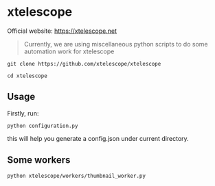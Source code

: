 # xtelescope
Official website: https://xtelescope.net

> Currently, we are using miscellaneous python scripts to do some automation work 
 for xtelescope


```shell
git clone https://github.com/xtelescope/xtelescope

cd xtelescope
```

## Usage
Firstly, run:
```commandline
python configuration.py
```
this will help you generate a config.json under current directory.

## Some workers
```commandline
python xtelescope/workers/thumbnail_worker.py
```